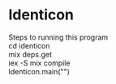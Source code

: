 # Identicon
Steps to running this program <br/>
cd identicon<br/>
mix deps.get<br/>
iex -S mix compile<br/> 
Identicon.main("<string>")
